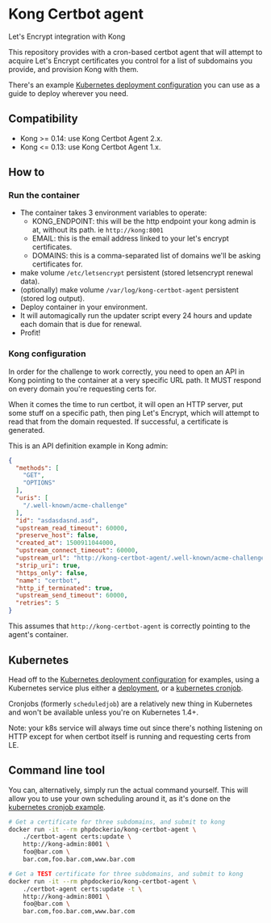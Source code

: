 # Kong Certbot agent
Let's Encrypt integration with Kong

This repository provides with a cron-based certbot agent that will attempt to acquire Let's Encrypt certificates you control
for a list of subdomains you provide, and provision Kong with them.

There's an example [Kubernetes deployment configuration](kubernetes/certbot-cron.yml) you can use as a guide to deploy wherever you need.

## Compatibility

  * Kong >= 0.14: use Kong Certbot Agent 2.x.
  * Kong <= 0.13: use Kong Certbot Agent 1.x.

## How to

### Run the container
  - The container takes 3 environment variables to operate:
    - KONG_ENDPOINT: this will be the http endpoint your kong admin is at, without its path. ie `http://kong:8001`
    - EMAIL: this is the email address linked to your let's encrypt certificates.
    - DOMAINS: this is a comma-separated list of domains we'll be asking certificates for.
  - make volume `/etc/letsencrypt` persistent (stored letsencrypt renewal data).
  - (optionally) make volume `/var/log/kong-certbot-agent` persistent (stored log output).
  - Deploy container in your environment.
  - It will automagically run the updater script every 24 hours and update each domain that is due for renewal.
  - Profit!
  
### Kong configuration

In order for the challenge to work correctly, you need to open an API in Kong pointing to the container at a very 
specific URL path. It MUST respond on every domain you're requesting certs for. 

When it comes the time to run certbot, it will open an HTTP server, put some stuff on a specific path, then ping 
Let's Encrypt, which will attempt to read that from the domain requested. If successful, a certificate is generated.

This is an API definition example in Kong admin:

```json
{
  "methods": [
    "GET",
    "OPTIONS"
  ],
  "uris": [
    "/.well-known/acme-challenge"
  ],
  "id": "asdasdasnd.asd",
  "upstream_read_timeout": 60000,
  "preserve_host": false,
  "created_at": 1500911044000,
  "upstream_connect_timeout": 60000,
  "upstream_url": "http://kong-certbot-agent/.well-known/acme-challenge/",
  "strip_uri": true,
  "https_only": false,
  "name": "certbot",
  "http_if_terminated": true,
  "upstream_send_timeout": 60000,
  "retries": 5
}
```

This assumes that `http://kong-certbot-agent` is correctly pointing to the agent's container.

## Kubernetes

Head off to the [Kubernetes deployment configuration](kubernetes) for examples, using a Kubernetes service
plus either a [deployment](kubernetes/certbot-cron.yml), or a [kubernetes cronjob](kubernetes/certbot-cronjob.yml). 

Cronjobs (formerly `scheduledjob`) are a relatively new thing in Kubernetes and won't be available unless you're on 
Kubernetes 1.4+.

Note: your k8s service will always time out since there's nothing listening on HTTP except for when certbot itself is 
running and requesting certs from LE.

## Command line tool

You can, alternatively, simply run the actual command yourself. This will allow you to use your own scheduling around
it, as it's done on the [kubernetes cronjob example](kubernetes/certbot-cronjob.yml).

```bash
# Get a certificate for three subdomains, and submit to kong
docker run -it --rm phpdockerio/kong-certbot-agent \
    ./certbot-agent certs:update \
    http://kong-admin:8001 \
    foo@bar.com \
    bar.com,foo.bar.com,www.bar.com

# Get a TEST certificate for three subdomains, and submit to kong
docker run -it --rm phpdockerio/kong-certbot-agent \
    ./certbot-agent certs:update -t \
    http://kong-admin:8001 \
    foo@bar.com \
    bar.com,foo.bar.com,www.bar.com

```
